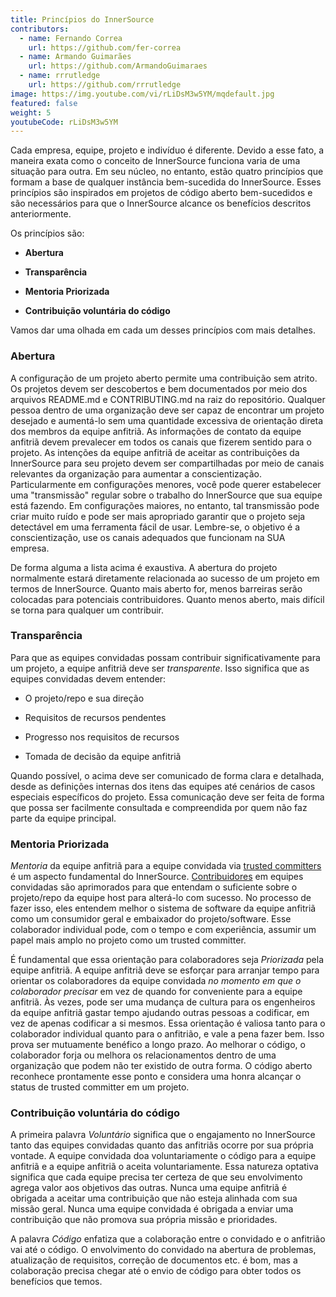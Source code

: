 ```yaml
---
title: Princípios do InnerSource
contributors:
  - name: Fernando Correa
    url: https://github.com/fer-correa
  - name: Armando Guimarães
    url: https://github.com/ArmandoGuimaraes
  - name: rrrutledge
    url: https://github.com/rrrutledge
image: https://img.youtube.com/vi/rLiDsM3w5YM/mqdefault.jpg
featured: false
weight: 5
youtubeCode: rLiDsM3w5YM
---
```

<div class="paragraph">
<p>Cada empresa, equipe, projeto e indivíduo é diferente.
Devido a esse fato, a maneira exata como o conceito de InnerSource funciona varia de uma situação para outra.
Em seu núcleo, no entanto, estão quatro princípios que formam a base de qualquer instância bem-sucedida do InnerSource.
Esses princípios são inspirados em projetos de código aberto bem-sucedidos e são necessários para que o InnerSource alcance os benefícios descritos anteriormente.</p>
</div>
<div class="paragraph">
<p>Os princípios são:</p>
</div>
<div class="ulist">
<ul>
<li>
<p><strong>Abertura</strong></p>
</li>
<li>
<p><strong>Transparência</strong></p>
</li>
<li>
<p><strong>Mentoria Priorizada</strong></p>
</li>
<li>
<p><strong>Contribuição voluntária do código</strong></p>
</li>
</ul>
</div>
<div class="paragraph">
<p>Vamos dar uma olhada em cada um desses princípios com mais detalhes.</p>
</div>
<div class="sect2">
<h3 id="_abertura">Abertura</h3>
<div class="paragraph">
<p>A configuração de um projeto aberto permite uma contribuição sem atrito.
Os projetos devem ser descobertos e bem documentados por meio dos arquivos README.md e CONTRIBUTING.md na raiz do repositório.
Qualquer pessoa dentro de uma organização deve ser capaz de encontrar um projeto desejado e aumentá-lo sem uma quantidade excessiva de orientação direta dos membros da equipe anfitriã.
As informações de contato da equipe anfitriã devem prevalecer em todos os canais que fizerem sentido para o projeto.
As intenções da equipe anfitriã de aceitar as contribuições da InnerSource para seu projeto devem ser compartilhadas por meio de canais relevantes da organização para aumentar a conscientização.
Particularmente em configurações menores, você pode querer estabelecer uma "transmissão" regular sobre o trabalho do InnerSource que sua equipe está fazendo.
Em configurações maiores, no entanto, tal transmissão pode criar muito ruído e pode ser mais apropriado garantir que o projeto seja detectável em uma ferramenta fácil de usar.
Lembre-se, o objetivo é a conscientização, use os canais adequados que funcionam na SUA empresa.</p>
</div>
<div class="paragraph">
<p>De forma alguma a lista acima é exaustiva.
A abertura do projeto normalmente estará diretamente relacionada ao sucesso de um projeto em termos de InnerSource.
Quanto mais aberto for, menos barreiras serão colocadas para potenciais contribuidores.
Quanto menos aberto, mais difícil se torna para qualquer um contribuir.</p>
</div>
</div>
<div class="sect2">
<h3 id="_transparência">Transparência</h3>
<div class="paragraph">
<p>Para que as equipes convidadas possam contribuir significativamente para um projeto, a equipe anfitriã deve ser <em>transparente</em>.
Isso significa que as equipes convidadas devem entender:</p>
</div>
<div class="ulist">
<ul>
<li>
<p>O projeto/repo e sua direção</p>
</li>
<li>
<p>Requisitos de recursos pendentes</p>
</li>
<li>
<p>Progresso nos requisitos de recursos</p>
</li>
<li>
<p>Tomada de decisão da equipe anfitriã</p>
</li>
</ul>
</div>
<div class="paragraph">
<p>Quando possível, o acima deve ser comunicado de forma clara e detalhada, desde as definições internas dos itens das equipes até cenários de casos especiais específicos do projeto.
Essa comunicação deve ser feita de forma que possa ser facilmente consultada e compreendida por quem não faz parte da equipe principal.</p>
</div>
</div>
<div class="sect2">
<h3 id="_mentoria_priorizada">Mentoria Priorizada</h3>
<div class="paragraph">
<p><em>Mentoria</em> da equipe anfitriã para a equipe convidada via <a href="https://innersourcecommons.org/learn/learning-path/trusted-committer">trusted committers</a> é um aspecto fundamental do InnerSource.
<a href="https://innersourcecommons.org/learn/learning-path/contributor">Contribuidores</a> em equipes convidadas são aprimorados para que entendam o suficiente sobre o projeto/repo da equipe host para alterá-lo com sucesso.
No processo de fazer isso, eles entendem melhor o sistema de software da equipe anfitriã como um consumidor geral e embaixador do projeto/software.
Esse colaborador individual pode, com o tempo e com experiência, assumir um papel mais amplo no projeto como um trusted committer.</p>
</div>
<div class="paragraph">
<p>É fundamental que essa orientação para colaboradores seja <em>Priorizada</em> pela equipe anfitriã.
A equipe anfitriã deve se esforçar para arranjar tempo para orientar os colaboradores da equipe convidada <em>no momento em que o colaborador precisar</em> em vez de quando for conveniente para a equipe anfitriã.
Às vezes, pode ser uma mudança de cultura para os engenheiros da equipe anfitriã gastar tempo ajudando outras pessoas a codificar, em vez de apenas codificar a si mesmos.
Essa orientação é valiosa tanto para o colaborador individual quanto para o anfitrião, e vale a pena fazer bem.
Isso prova ser mutuamente benéfico a longo prazo. Ao melhorar o código, o colaborador forja ou melhora os relacionamentos dentro de uma organização que podem não ter existido de outra forma.
O código aberto reconhece prontamente esse ponto e considera uma honra alcançar o status de trusted committer em um projeto.</p>
</div>
</div>
<div class="sect2">
<h3 id="_contribuição_voluntária_do_código">Contribuição voluntária do código</h3>
<div class="paragraph">
<p>A primeira palavra <em>Voluntário</em> significa que o engajamento no InnerSource tanto das equipes convidadas quanto das anfitriãs ocorre por sua própria vontade.
A equipe convidada doa voluntariamente o código para a equipe anfitriã e a equipe anfitriã o aceita voluntariamente.
Essa natureza optativa significa que cada equipe precisa ter certeza de que seu envolvimento agrega valor aos objetivos das outras.
Nunca uma equipe anfitriã é obrigada a aceitar uma contribuição que não esteja alinhada com sua missão geral.
Nunca uma equipe convidada é obrigada a enviar uma contribuição que não promova sua própria missão e prioridades.</p>
</div>
<div class="paragraph">
<p>A palavra <em>Código</em> enfatiza que a colaboração entre o convidado e o anfitrião vai até o código.
O envolvimento do convidado na abertura de problemas, atualização de requisitos, correção de documentos etc. é bom, mas a colaboração precisa chegar até o envio de código para obter todos os benefícios que temos.</p>
</div>
</div>
<!--- This file autogenerated from https://github.com/InnerSourceCommons/InnerSourceLearningPath/blob/main/scripts -->